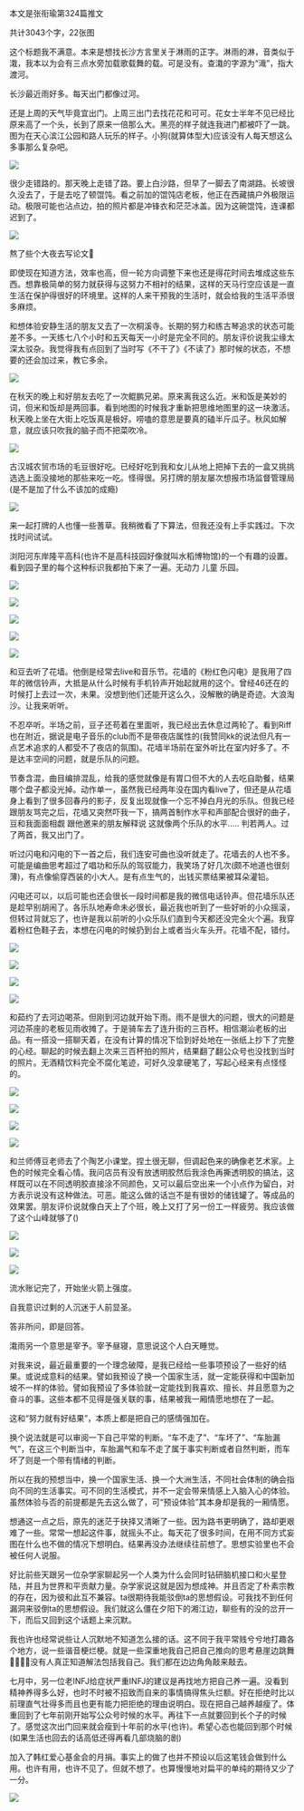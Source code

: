 本文是张衔瑜第324篇推文

共计3043个字，22张图

这个标题我不满意。本来是想找长沙方言里关于淋雨的正字。淋雨的淋，音类似于溨，我本以为会有三点水旁加载歌载舞的载。可是没有。查溨的字源为“渽”，指大渡河。

长沙最近雨好多。每天出门都像过河。

还是上周的天气毕竟宜出门。上周三出门去找花花和可可。花女士半年不见已经比原来高了一个头，长到了原来一倍那么大。黑亮的样子就连我进门都被吓了一跳。图为在天心滨江公园和路人玩乐的样子。小狗(就算体型大)应该没有人每天想这么多事那么复杂吧。

![](./images/img_001.jpeg)

很少走错路的。那天晚上走错了路。要上白沙路，但早了一脚去了南湖路。长坡很久没去了，于是去吃了顿馄饨。看之前加的馄饨店老板，他正在西藏搞户外极限运动。极限可能也沾点边，拍的照片都是冲锋衣和茫茫冰盖。因为这碗馄饨，连课都迟到了。

![](./images/img_002.jpeg)

熬了些个大夜去写论文📃

即使现在知道方法，效率也高，但一轮方向调整下来也还是得花时间去堆成这些东西。想靠极简单的努力就获得与这努力不相衬的结果，这样的天马行空应该是一直生活在保护得很好的环境里。这样的人来干预我的生活时，就会给我的生活平添很多麻烦。

和想体验安静生活的朋友又去了一次桐溪寺。长期的努力和练古琴追求的状态可能差不多。一天练七八个小时和五天每天一小时是完全不同的。朋友评价说我尘缘太深太驳杂。我觉得我有点回到了当时写《不干了》《不读了》那时候的状态，不想要的还会加过来，教它多余。

![](./images/img_003.jpeg)

在秋天的晚上和好朋友去吃了一次鲲鹏兄弟。原来离我这么近。米和饭是美妙的词，但米和饭却是两回事。看到地图的时候我才重新把思维地图里的这一块激活。秋天晚上坐在大街上吃饭真是极好。唠嗑的意思是要真的磕半斤瓜子。秋风如解意，就应该只吹我的脑子而不把菜吹冷。

![](./images/img_004.jpeg)

古汉城农贸市场的毛豆很好吃。已经好吃到我和女儿从地上把掉下去的一盒又挑挑选选上面没接地的那些来吃一吃。怪得很。另打牌的朋友屡次想报市场监督管理局(是不是加了什么不该加的成瘾)

![](./images/img_005.jpeg)

来一起打牌的人也懂一些蓍草。我稍微看了下算法，但我还没有上手实践过。下次找时间试试。

浏阳河东岸隆平高科(也许不是高科技园好像就叫水稻博物馆)的一个有趣的设置。看到园子里的每个这种标识我都拍下来了一遍。无动力 儿童 乐园。

![](./images/img_006.jpeg)

![](./images/img_007.jpeg)

![](./images/img_008.jpeg)

![](./images/img_009.jpeg)

![](./images/img_010.jpeg)

和豆去听了花墙。他倒是经常去live和音乐节。花墙的《粉红色闪电》是我用了四年的微信铃声，大抵是从什么时候有手机铃声开始起就用的这个。曾经46还在的时候打上去过一次，未果。没想到他们还能开这么久，没解散的确是奇迹。大浪淘沙。让我来听听。

不忍卒听。半场之前，豆子还苟着在里面听，我已经出去休息过两轮了。看到Riff也在附近，据说是电子音乐的club而不是带夜店属性的(我赞同kk的说法但凡有一点艺术追求的人都受不了夜店的氛围)。花墙半场前在室外听比在室内好多了。不是达丰空间的问题，就是乐队的问题。

节奏含混，曲目编排混乱，给我的感觉就像是有胃口但不大的人去吃自助餐，结果哪个盘子都没光掉。动作单一，虽然我已经两年没在国内看live了，但还是从花墙身上看到了很多回春丹的影子，反复出现就像一个忘不掉白月光的乐队。但我已经跟朋友骂完之后，花墙又突然吓我一下，搞两首制作水平和声部配合很好的曲子，豆和我面面相觑 跟他邀来的朋友解释说 这就像两个乐队的水平..... 判若两人。过了两首，我又出门了。

听过闪电和闪电的下一首之后，我们连安可曲也没听就走了。花墙去的人也不多。可能是编曲思考超过了唱功和乐队的驾驭能力，我笑场了好几次(颇不地道也很刻薄)，有点像偷穿西装的小大人。是有点生气的，出钱买票结果被耳朵灌铅。

闪电还可以，以后可能也还会很长一段时间都是我的微信电话铃声。但花墙乐队还是趁早别胡闹了。各乐队地寿命未必很长，最近我也听到了一些好听的小众摇滚，但转过背就忘了，也许是我以前听的小众乐队们直到今天都还没完全火个遍。我穿着粉红色鞋子去，本想在闪电的时候扔到台上或者当火车头开。花墙不配，错付。

![](./images/img_011.jpeg)

![](./images/img_012.jpeg)

![](./images/img_013.jpeg)

![](./images/img_014.jpeg)

和茹约了去河边喝茶。但刚到河边就开始下雨。雨不是很大的问题，很大的问题是河边茶座的老板见雨收摊了。于是骑车去了连升街的三百杯。相信潮汕老板的出品。有一搭没一搭聊天着，在没有计算的情况下恰到好处地在一张纸上抄下了完整的心经。聊起的时候去翻上次来三百杯拍的照片，结果翻了翻公众号也没找到当时的照片。无酒精饮料完全不腐化笔迹，可好久没拿硬笔了，写起心经来有点怪怪的。

![](./images/img_015.jpeg)

![](./images/img_016.jpeg)

![](./images/img_017.jpeg)

![](./images/img_018.jpeg)

和兰师傅豆老师去了个陶艺小课堂。捏土很无聊，但调起色来的确像老艺术家。上色的时候完全看心情。我问店员有没有放透明胶然后我涂色再撕透明胶的搞法，这样既可以在不同透明胶直接涂不同颜色，又可以最后空出来一个小点作为留白，对方表示说没有这种做法。可恶。能这么做的话岂不是有很妙的储钱罐了。等成品的效果罢。朋友评价说就像白天上了个班，晚上又打了另一份工一样疲劳。我应该做了这个山峰就够了()

![](./images/img_019.jpeg)

![](./images/img_020.jpeg)

![](./images/img_021.jpeg)

流水账记完了，开始坐火箭上强度。

自我意识过剩的人沉迷于人前显圣。

答非所问，即是回答。

溨雨另一个意思是宰予。宰予昼寝，意思说这个人白天睡觉。

对我来说，最近最重要的一个理念破障，是我已经给一些事项预设了一些好的结果。或说成意料的结果。譬如我预设了换一个国家生活，就一定能获得和中国新加坡不一样的体验。譬如我预设了多体验就一定能找到我喜欢、擅长、并且愿意为之奋斗的事。这些本都不见得是强关联的事，结果被我一厢情愿地想在了一起。

这和“努力就有好结果”，本质上都是把自己的感情强加在。

换个说法就是可以审阅一下自己平常的判断。“车不走了”、“车坏了”、“车胎漏气”，在这三个判断当中，车胎漏气和车不走了属于事实判断或者自然判断，而车坏了则是一个带有情绪的判断。

所以在我的预想当中，换一个国家生活、换一个大洲生活，不同社会体制的确会指向不同的生活事实。可不同的生活模式，并不一定会带来情感上入脑入心的体验。虽然体验与否的前提都是先去这么做了，可“预设体验”其本身却是我的一厢情愿。

想通这一点之后，原先的迷茫于抉择又清晰了一些。因为路书更明确了，路却更艰难了一些。常常一想起这件事，就摇头不止。每天花了很多时间，在用不同方式妄图在什么也不做的情况下想明白。结果再没办法继续往前想了。思想实验里也不会被任何人说服。

好比前些天跟另一位杂学家聊起另一个人类为什么会同时钻研脑机接口和火星登陆，并且为世界和平贡献力量。杂学家说这就是因为想成神。并且否定了朴素宗教的存在，因为彼和此互不兼容。ta很期待我能驳倒ta的思想假设。可我找不到任何漏洞来驳倒ta的思想假设。我们就这么僵在夕阳下的湘江边，聊些有的没的岔开一下，而后又回到这个话题上来沉默。

我也许也经常说些让人沉默地不知道怎么接的话。这不同于我平常贱兮兮地打趣各个地方，说一些谐音梗烂梗。就是一些深重地我自己把自己推向的思考悬崖边跳舞💃🏻🕺🏻没有人真正知道解法包括我自己。我们都在边边角角敲来敲去。

七月中，另一位老INFJ给症状严重INFJ的建议是再找地方把自己养一遍。没看到精神养得多么好，也时不时被不招致而自来的事情搞得焦头烂额。好在拒绝时比以前理直气壮得多而且也更有能力把拒绝的理由说明白。现在把自己越养越瘦了。体重回到了七年前刚开始写公众号时候的水平。再往下一点就要回到长个子的时候了。感觉这次出门回来就会瘦到十年前的水平(也许)。希望心态也能回到那个时候(如果生活也回去的话高低还得再看几部烧脑的剧)

加入了韩红爱心基金会的月捐。事实上的做了也并不预设以后这笔钱会做到什么用。也许有用，也许不见了。但就不想了。也算慢慢地对扁平的单纯的期待又少了一分。

![](./images/img_022.jpeg)
